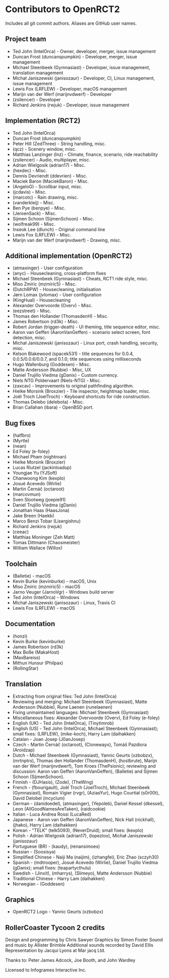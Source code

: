 # Contributors to OpenRCT2
Includes all git commit authors. Aliases are GitHub user names.

## Project team
* Ted John (IntelOrca) - Owner, developer, merger, issue management
* Duncan Frost (duncanspumpkin) - Developer, merger, issue management
* Michael Steenbeek (Gymnasiast) - Developer, issue management, translation management
* Michał Janiszewski (janisozaur) - Developer, CI, Linux management, issue management
* Lewis Fox (LRFLEW) - Developer, macOS management
* Marijn van der Werf (marijnvdwerf) - Developer
* (zsilencer) - Developer
* Richard Jenkins (rwjuk) - Developer, issue management

## Implementation (RCT2)
* Ted John (IntelOrca)
* Duncan Frost (duncanspumpkin)
* Peter Hill (ZedThree) - String handling, misc.
* (qcz) - Scenery window, misc.
* Matthias Lanzinger (lnz) - Climate, finance, scenario, ride reachability
* (zsilencer) - Audio, multiplayer, misc.
* Adrian Wielgosik (adrian17) - Misc.
* (hexdec) - Misc.
* Dennis Devriendt (ddevrien) - Misc.
* Maciek Baron (MaciekBaron) - Misc.
* (AngeloG) - Scrollbar input, misc.
* (jcdavis) - Misc.
* (marcotc) - Rain drawing, misc.
* (vanderkleij) - Misc.
* Ben Pye (benpye) - Misc.
* (JeroenSack) - Misc.
* Sijmen Schoon (SijmenSchoon) - Misc.
* (wolfreak99) - Misc.
* Inseok Lee (dlunch) - Original command line
* Lewis Fox (LRFLEW) - Misc.
* Marijn van der Werf (marijnvdwerf) - Drawing, misc.

## Additional implementation (OpenRCT2)
* (atmaxinger) - User configuration
* (anyc) - Housecleaning, cross-platform fixes
* Michael Steenbeek (Gymnasiast) - Cheats, RCT1 ride style, misc.
* Miso Zmiric (mzmiric5) - Misc.
* (DutchRPW) - Housecleaning, initialisation
* Jørn Lomax (jvlomax) - User configuration
* (KingHual) - Housecleaning
* Alexander Overvoorde (Overv) - Misc.
* (eezstreet) - Misc.
* Thomas den Hollander (ThomasdenH) - Misc.
* James Robertson (rd3k) - Misc.
* Robert Jordan (trigger-death) - UI theming, title sequence editor, misc.
* Aaron van Geffen (AaronVanGeffen) - scenario select screen, font detection, misc.
* Michał Janiszewski (janisozaur) - Linux port, crash handling, security, misc.
* Kelson Blakewood (spacek531) - title sequences for 0.0.4, 0.0.5/0.0.6/0.0.7, and 0.1.0; title sequences using milliseconds
* Hugo Wallenburg (Goddesen) - Misc.
* Matte Andersson (Nubbie) - Misc, UX
* Daniel Trujillo Viedma (gDanix) - Custom currency.
* Niels NTG Poldervaart (Niels-NTG) - Misc.
* (zaxcav) - Improvements to original pathfinding algorithm.
* Hielke Morsink (Broxzier) - Tile inspector, heightmap loader, misc.
* Joël Troch (JoelTroch) - Keyboard shortcuts for ride construction.
* Thomas Delebo (delebota) - Misc.
* Brian Callahan (ibara) - OpenBSD port.

## Bug fixes
* (halfbro)
* (Myrtle)
* (nean)
* Ed Foley (e-foley)
* Michael Pham (nightroan)
* Hielke Morsink (Broxzier)
* Lucas Riutzel (jackinloadup)
* Youngjae Yu (YJSoft)
* Chanwoong Kim (kexplo)
* Josué Acevedo (Wirlie)
* Martin Černáč (octaroot)
* (marcovmun)
* Sven Slootweg (joepie91)
* Daniel Trujillo Viedma (gDanix)
* Jonathan Haas (HaasJona)
* Jake Breen (Haekb)
* Marco Benzi Tobar (Lisergishnu)
* Richard Jenkins (rwjuk)
* (ceeac)
* Matthias Moninger (Zeh Matt)
* Tomas Dittmann (Chaosmeister)
* William Wallace (Willox)

## Toolchain
* (Balletie) - macOS
* Kevin Burke (kevinburke) - macOS, Unix
* Miso Zmiric (mzmiric5) - macOS
* Jarno Veuger (JarnoVgr) - Windows build server
* Ted John (IntelOrca) - Windows
* Michał Janiszewski (janisozaur) - Linux, Travis CI
* Lewis Fox (LRFLEW) - macOS

## Documentation
* (honzi)
* Kevin Burke (kevinburke)
* James Robertson (rd3k)
* Max Boße (MakaHost)
* (MaxBareiss)
* Mithun Hunsur (Philpax)
* (RollingStar)

## Translation
* Extracting from original files: Ted John (IntelOrca)
* Reviewing and merging: Michael Steenbeek (Gymnasiast), Matte Andersson (Nubbie), Rune Laenen (runelaenen)
* Fixing unmaintained languages: Michael Steenbeek (Gymnasiast)
* Miscellaneous fixes: Alexander Overvoorde (Overv), Ed Foley (e-foley)
* English (UK) - Ted John (IntelOrca), (Tinytimrob)
* English (US) - Ted John (IntelOrca), Michael Steenbeek (Gymnasiast); small fixes: (LRFLEW), (mike-koch), Harry Lam (daihakken)
* Catalan - Joan Josep (J0anJosep)
* Czech - Martin Černáč (octaroot), (Clonewayx), Tomáš Pazdiora (Aroidzap)
* Dutch - Michael Steenbeek (Gymnasiast), Yannic Geurts (xzbobzx), (mrtnptrs), Thomas den Hollander (ThomasdenH), (hostbrute),  Marijn van der Werf (marijnvdwerf), Tom Kroes (ThePsionic); reviewing and discussion: Aaron van Geffen (AaronVanGeffen), (Balletie) and Sijmen Schoon (SijmenSchoon).
* Finnish - (DJHasis), (Zode), (TheWing)
* French - (fbourigault), Joël Troch (JoelTroch), Michael Steenbeek (Gymnasiast), Romain Vigier (rvgr),  (AziasYur), Hugo Courtial (s0r00t), David Delobel (incyclum)
* German - (danidoedel), (atmaxinger), (Yepoleb), Daniel Kessel (dkessel), Leon (AllGoodNamesAreTaken), (raidcookie)
* Italian - Luca Andrea Rossi (LucaRed)
* Japanese - Aaron van Geffen (AaronVanGeffen), Nick Hall (nickhall), (jhako), Harry Lam (daihakken)
* Korean - "TELK" (telk5093), (NeverDruid); small fixes: (kexplo)
* Polish - Adrian Wielgosik (adrian17), (lopezloo), Michał Janiszewski (janisozaur)
* Portuguese (BR) - (kaudy), (renansimoes)
* Russian - (Soosisya)
* Simplified Chinese - Naiji Ma (naijim), (izhangfei), Eric Zhao (sczyh30)
* Spanish - (mdtrooper), Josué Acevedo (Wirlie), Daniel Trujillo Viedma (gDanix); small fixes: (teapartycthulu)
* Swedish - (Jinxit), (mharrys), (Slimeyo), Matte Andersson (Nubbie)
* Traditional Chinese - Harry Lam (daihakken)
* Norwegian - (Goddesen)

## Graphics
* OpenRCT2 Logo - Yannic Geurts (xzbobzx)

## RollerCoaster Tycoon 2 credits
Design and programming by Chris Sawyer
Graphics by Simon Foster
Sound and music by Allister Brimble
Additional sounds recorded by David Ellis
Representation by Jacqui Lyons at Mar jacq Ltd.

Thanks to: Peter James Adcock, Joe Booth, and John Wardley

Licensed to Infogrames Interactive Inc.
